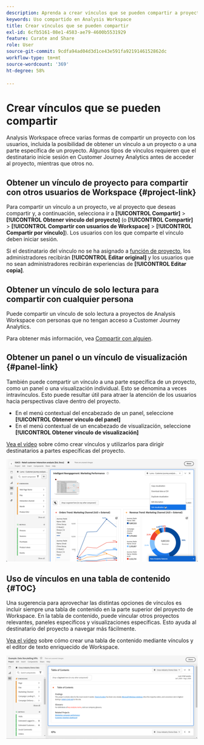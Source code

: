 ```yaml
---
description: Aprenda a crear vínculos que se pueden compartir a proyectos o visualizaciones
keywords: Uso compartido en Analysis Workspace
title: Crear vínculos que se pueden compartir
exl-id: 6cfb5161-08e1-4583-ae79-4600b5531929
feature: Curate and Share
role: User
source-git-commit: 9cdfa94ad04d3d1ce43e591fa9219146152862dc
workflow-type: tm+mt
source-wordcount: '369'
ht-degree: 58%

---
```


# Crear vínculos que se pueden compartir

Analysis Workspace ofrece varias formas de compartir un proyecto con los usuarios, incluida la posibilidad de obtener un vínculo a un proyecto o a una parte específica de un proyecto. Algunos tipos de vínculos requieren que el destinatario inicie sesión en Customer Journey Analytics antes de acceder al proyecto, mientras que otros no.

## Obtener un vínculo de proyecto para compartir con otros usuarios de Workspace {#project-link}

Para compartir un vínculo a un proyecto, ve al proyecto que deseas compartir y, a continuación, selecciona ir a **[!UICONTROL Compartir]** > **[!UICONTROL Obtener vínculo del proyecto]** (o **[!UICONTROL Compartir]** > **[!UICONTROL Compartir con usuarios de Workspace]** > **[!UICONTROL Compartir por vínculo]**). Los usuarios con los que comparte el vínculo deben iniciar sesión.

Si el destinatario del vínculo no se ha asignado a [función de proyecto](/help/analysis-workspace/curate-share/share-projects.md), los administradores recibirán **[!UICONTROL Editar original]** y los usuarios que no sean administradores recibirán experiencias de **[!UICONTROL Editar copia]**.

## Obtener un vínculo de solo lectura para compartir con cualquier persona

Puede compartir un vínculo de solo lectura a proyectos de Analysis Workspace con personas que no tengan acceso a Customer Journey Analytics.

Para obtener más información, vea [Compartir con alguien](/help/analysis-workspace/curate-share/share-projects.md#share-a-project-with-anyone-no-login-required).

## Obtener un panel o un vínculo de visualización {#panel-link}

También puede compartir un vínculo a una parte específica de un proyecto, como un panel o una visualización individual. Esto se denomina a veces intravínculos. Esto puede resultar útil para atraer la atención de los usuarios hacia perspectivas clave dentro del proyecto.

* En el menú contextual del encabezado de un panel, seleccione **[!UICONTROL Obtener vínculo del panel]**
* En el menú contextual de un encabezado de visualización, seleccione **[!UICONTROL Obtener vínculo de visualización]**

[Vea el vídeo](https://experienceleague.adobe.com/docs/analytics-learn/tutorials/analysis-workspace/visualizations/intra-linking-in-analysis-workspace.html?lang=es) sobre cómo crear vínculos y utilizarlos para dirigir destinatarios a partes específicas del proyecto.

![Menú desplegable después de hacer clic con el botón secundario en el encabezado con el vínculo Obtener visualización resaltado.](assets/get-visualization-link.png)

## Uso de vínculos en una tabla de contenido {#TOC}

Una sugerencia para aprovechar las distintas opciones de vínculos es incluir siempre una tabla de contenido en la parte superior del proyecto de Workspace. En la tabla de contenido, puede vincular otros proyectos relevantes, paneles específicos y visualizaciones específicas. Esto ayuda al destinatario del proyecto a navegar más fácilmente.

[Vea el vídeo](https://experienceleague.adobe.com/docs/analytics-learn/tutorials/analysis-workspace/navigating-workspace-projects/create-a-toc-in-analysis-workspace.html?lang=es) sobre cómo crear una tabla de contenido mediante vínculos y el editor de texto enriquecido de Workspace.

![Tabla de contenido de un proyecto.](assets/toc.png)
